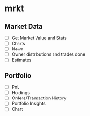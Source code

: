 # mrkt

## Market Data

- [ ] Get Market Value and Stats
- [ ] Charts
- [ ] News
- [ ] Owner distributions and trades done
- [ ] Estimates

## Portfolio

- [ ] PnL
- [ ] Holdings
- [ ] Orders/Transaction History
- [ ] Portfolio Insights
- [ ] Chart
